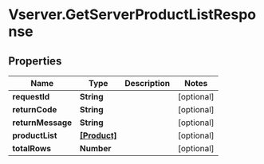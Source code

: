 # Vserver.GetServerProductListResponse

## Properties
Name | Type | Description | Notes
------------ | ------------- | ------------- | -------------
**requestId** | **String** |  | [optional] 
**returnCode** | **String** |  | [optional] 
**returnMessage** | **String** |  | [optional] 
**productList** | [**[Product]**](Product.md) |  | [optional] 
**totalRows** | **Number** |  | [optional] 


